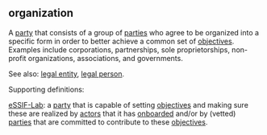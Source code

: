## organization

<p class="c8"><span>A </span><span class="c2"><a class="c3" href="#h.cn6bno48fomj">party</a></span><span>&nbsp;that consists of a group of </span><span class="c2"><a class="c3" href="#h.cn6bno48fomj">parties</a></span><span>&nbsp;who agree to be organized into a specific form in order to better achieve a common set of </span><span class="c2"><a class="c3" href="#h.k0v6ir8wmcav">objectives</a></span><span class="c0">. Examples include corporations, partnerships, sole proprietorships, non-profit organizations, associations, and governments.</span></p><p class="c8"><span>See also: </span><span class="c2"><a class="c3" href="#h.5328bxxk02sb">legal entity</a></span><span>, </span><span class="c2"><a class="c3" href="#h.a2q7i8my0jte">legal person</a></span><span class="c0">.</span></p><p class="c8"><span class="c0">Supporting definitions:</span></p><p class="c8"><span class="c2"><a class="c3" href="https://www.google.com/url?q=https://essif-lab.github.io/framework/docs/essifLab-glossary%23organization&amp;sa=D&amp;source=editors&amp;ust=1706779842765230&amp;usg=AOvVaw1Z886QPk-WoYO9LeZZszQj">eSSIF-Lab</a></span><span>: </span><span>a </span><span class="c2"><a class="c3" href="https://www.google.com/url?q=https://essif-lab.github.io/framework/docs/terms/party&amp;sa=D&amp;source=editors&amp;ust=1706779842765450&amp;usg=AOvVaw2iv2rIoa93wolU8UCkS4Wo">party</a></span><span>&nbsp;that is capable of setting </span><span class="c2"><a class="c3" href="https://www.google.com/url?q=https://essif-lab.github.io/framework/docs/terms/objective&amp;sa=D&amp;source=editors&amp;ust=1706779842765639&amp;usg=AOvVaw1EqWmHAFCqDWPz8aXlgret">objectives</a></span><span>&nbsp;and making sure these are realized by </span><span class="c2"><a class="c3" href="https://www.google.com/url?q=https://essif-lab.github.io/framework/docs/terms/actor&amp;sa=D&amp;source=editors&amp;ust=1706779842765866&amp;usg=AOvVaw0MyNqTbjZUIfRPf7Q3pwuM">actors</a></span><span>&nbsp;that it has </span><span class="c2"><a class="c3" href="https://www.google.com/url?q=https://essif-lab.github.io/framework/docs/terms/onboarding&amp;sa=D&amp;source=editors&amp;ust=1706779842766071&amp;usg=AOvVaw1g1pDgUF7NDHNKhJqxiCk-">onboarded</a></span><span>&nbsp;and/or by (vetted) </span><span class="c2"><a class="c3" href="https://www.google.com/url?q=https://essif-lab.github.io/framework/docs/terms/party&amp;sa=D&amp;source=editors&amp;ust=1706779842766263&amp;usg=AOvVaw3CtmtNUf9ax1__PstFxIvL">parties</a></span><span>&nbsp;that are committed to contribute to these </span><span class="c2"><a class="c3" href="https://www.google.com/url?q=https://essif-lab.github.io/framework/docs/terms/objective&amp;sa=D&amp;source=editors&amp;ust=1706779842766467&amp;usg=AOvVaw1d29698mW8CCFFF2IifRcf">objectives</a></span><span>.</span></p>

